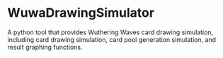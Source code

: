 # WuwaDrawingSimulator
A python tool that provides Wuthering Waves card drawing simulation, including card drawing simulation, card pool generation simulation, and result graphing functions.
